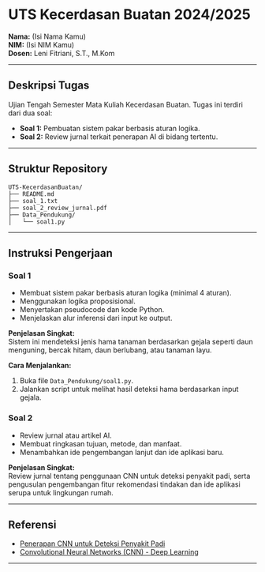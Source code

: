 # UTS Kecerdasan Buatan 2024/2025
**Nama:** (Isi Nama Kamu)  
**NIM:** (Isi NIM Kamu)  
**Dosen:** Leni Fitriani, S.T., M.Kom

---

## Deskripsi Tugas
Ujian Tengah Semester Mata Kuliah Kecerdasan Buatan.
Tugas ini terdiri dari dua soal:
- **Soal 1:** Pembuatan sistem pakar berbasis aturan logika.
- **Soal 2:** Review jurnal terkait penerapan AI di bidang tertentu.

---

## Struktur Repository
```
UTS-KecerdasanBuatan/
├── README.md
├── soal_1.txt
├── soal_2_review_jurnal.pdf
├── Data_Pendukung/
│   └── soal1.py
```

---

## Instruksi Pengerjaan

### Soal 1
- Membuat sistem pakar berbasis aturan logika (minimal 4 aturan).
- Menggunakan logika proposisional.
- Menyertakan pseudocode dan kode Python.
- Menjelaskan alur inferensi dari input ke output.

**Penjelasan Singkat:**  
Sistem ini mendeteksi jenis hama tanaman berdasarkan gejala seperti daun menguning, bercak hitam, daun berlubang, atau tanaman layu.

**Cara Menjalankan:**  
1. Buka file `Data_Pendukung/soal1.py`.
2. Jalankan script untuk melihat hasil deteksi hama berdasarkan input gejala.

### Soal 2
- Review jurnal atau artikel AI.
- Membuat ringkasan tujuan, metode, dan manfaat.
- Menambahkan ide pengembangan lanjut dan ide aplikasi baru.

**Penjelasan Singkat:**  
Review jurnal tentang penggunaan CNN untuk deteksi penyakit padi, serta pengusulan pengembangan fitur rekomendasi tindakan dan ide aplikasi serupa untuk lingkungan rumah.

---

## Referensi
- [Penerapan CNN untuk Deteksi Penyakit Padi](https://www.sciencedirect.com/science/article/pii/S2352914820300912)  
- [Convolutional Neural Networks (CNN) - Deep Learning](https://towardsdatascience.com/a-comprehensive-introduction-to-different-types-of-convolutions-in-deep-learning-669281e58215)

---

